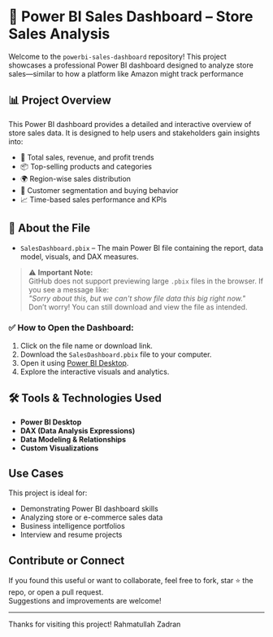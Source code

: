 # 🛒 Power BI Sales Dashboard – Store Sales Analysis

Welcome to the `powerbi-sales-dashboard` repository! This project showcases a professional Power BI dashboard designed to analyze store sales—similar to how a platform like Amazon might track performance

## 📊 Project Overview

This Power BI dashboard provides a detailed and interactive overview of store sales data. It is designed to help users and stakeholders gain insights into:

- 🧾 Total sales, revenue, and profit trends  
- 📦 Top-selling products and categories  
- 🌍 Region-wise sales distribution  
- 🧍 Customer segmentation and buying behavior  
- 📈 Time-based sales performance and KPIs

## 📁 About the File

- `SalesDashboard.pbix` – The main Power BI file containing the report, data model, visuals, and DAX measures.

> ⚠️ **Important Note:**  
> GitHub does not support previewing large `.pbix` files in the browser. If you see a message like:  
> *"Sorry about this, but we can't show file data this big right now."*  
> Don’t worry! You can still download and view the file as intended.

### ✅ How to Open the Dashboard:

1. Click on the file name or download link.
2. Download the `SalesDashboard.pbix` file to your computer.
3. Open it using [Power BI Desktop](https://powerbi.microsoft.com/desktop/).
4. Explore the interactive visuals and analytics.

## 🛠 Tools & Technologies Used

- **Power BI Desktop**
- **DAX (Data Analysis Expressions)**
- **Data Modeling & Relationships**
- **Custom Visualizations**

##  Use Cases

This project is ideal for:

- Demonstrating Power BI dashboard skills  
- Analyzing store or e-commerce sales data  
- Business intelligence portfolios  
- Interview and resume projects  

##  Contribute or Connect

If you found this useful or want to collaborate, feel free to fork, star ⭐ the repo, or open a pull request.  
Suggestions and improvements are welcome!

---

Thanks for visiting this project! 
Rahmatullah Zadran
